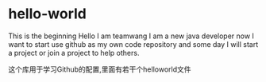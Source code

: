 # hello-world
This is the beginning
Hello I am teamwang I am a new java developer now I want to start use github as my own code repository and 
some day I will start a project or join a project to help others.

这个库用于学习Github的配置,里面有若干个helloworld文件
